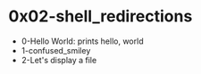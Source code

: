 # 0x02-shell_redirections
* 0-Hello World: prints hello, world
* 1-confused_smiley
* 2-Let's display a file  
